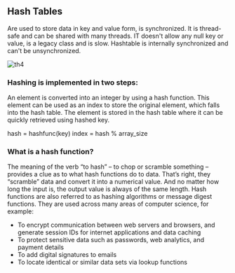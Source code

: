 ## Hash Tables

Are used to store data in key and value form, is synchronized. It is thread-safe and can be shared with many threads.
IT doesn't allow any null key or value, is a legacy class and  is slow.
Hashtable is internally synchronized and can't be unsynchronized.

![th4](https://tse3.mm.bing.net/th?id=OIP.m7hiSx2tSoVdfmHx3lF8MQFNC7&pid=Api&P=0&w=295&h=166)


### Hashing is implemented in two steps:

An element is converted into an integer by using a hash function. This element can be used as an index to store the original element, which falls into the hash table.
The element is stored in the hash table where it can be quickly retrieved using hashed key.

hash = hashfunc(key)
index = hash % array_size

### What is a hash function?

The meaning of the verb “to hash” – to chop or scramble something – provides a clue as to what hash functions do to data. That’s right, they “scramble” data and convert it into a numerical value. And no matter how long the input is, the output value is always of the same length. Hash functions are also referred to as hashing algorithms or message digest functions. They are used across many areas of computer science, for example:

* To encrypt communication between web servers and browsers, and generate session IDs for internet applications and data caching
* To protect sensitive data such as passwords, web analytics, and payment details
* To add digital signatures to emails
* To locate identical or similar data sets via lookup functions